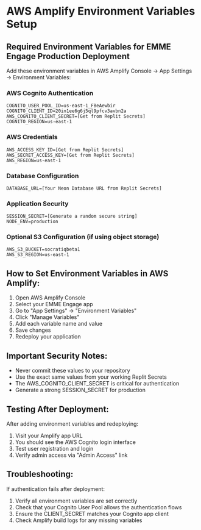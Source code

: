 # AWS Amplify Environment Variables Setup

## Required Environment Variables for EMME Engage Production Deployment

Add these environment variables in AWS Amplify Console → App Settings → Environment Variables:

### AWS Cognito Authentication
```
COGNITO_USER_POOL_ID=us-east-1_FBeAewbir
COGNITO_CLIENT_ID=20in1ee6g6j5ql9pfcv3avbn2a
AWS_COGNITO_CLIENT_SECRET=[Get from Replit Secrets]
COGNITO_REGION=us-east-1
```

### AWS Credentials
```
AWS_ACCESS_KEY_ID=[Get from Replit Secrets]
AWS_SECRET_ACCESS_KEY=[Get from Replit Secrets]
AWS_REGION=us-east-1
```

### Database Configuration
```
DATABASE_URL=[Your Neon Database URL from Replit Secrets]
```

### Application Security
```
SESSION_SECRET=[Generate a random secure string]
NODE_ENV=production
```

### Optional S3 Configuration (if using object storage)
```
AWS_S3_BUCKET=socratiqbeta1
AWS_S3_REGION=us-east-1
```

## How to Set Environment Variables in AWS Amplify:

1. Open AWS Amplify Console
2. Select your EMME Engage app
3. Go to "App Settings" → "Environment Variables"
4. Click "Manage Variables"
5. Add each variable name and value
6. Save changes
7. Redeploy your application

## Important Security Notes:

- Never commit these values to your repository
- Use the exact same values from your working Replit Secrets
- The AWS_COGNITO_CLIENT_SECRET is critical for authentication
- Generate a strong SESSION_SECRET for production

## Testing After Deployment:

After adding environment variables and redeploying:
1. Visit your Amplify app URL
2. You should see the AWS Cognito login interface
3. Test user registration and login
4. Verify admin access via "Admin Access" link

## Troubleshooting:

If authentication fails after deployment:
1. Verify all environment variables are set correctly
2. Check that your Cognito User Pool allows the authentication flows
3. Ensure the CLIENT_SECRET matches your Cognito app client
4. Check Amplify build logs for any missing variables